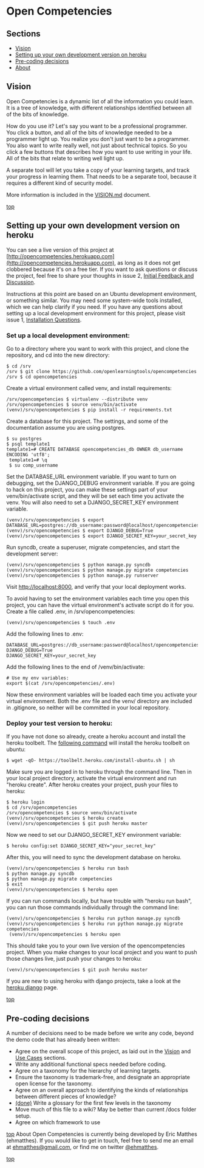 <a name="top"></a>Open Competencies
===

Sections
---
- [Vision](#vision)
- [Setting up your own development version on heroku](#dev_setup)
- [Pre-coding decisions](#pre_coding_decisions)
- [About](#about)

<a name="vision"></a>Vision
-------
Open Competencies is a dynamic list of all the information you could learn.  It is a tree of knowledge, with different relationships identified between all of the bits of knowledge.

How do you use it?  Let's say you want to be a professional programmer.  You click a button, and all of the bits of knowledge needed to be a programmer light up.  You realize you don't just want to be a programmer.  You  also want to write really well, not just about technical topics.  So you click a few buttons that describes how you want to use writing in your life.  All of the bits that relate to writing well light up.

A separate tool will let you take a copy of your learning targets, and track your progress in learning them.  That needs to be a separate tool, because it requires a different kind of security model.

More information is included in the [VISION.md](https://github.com/openlearningtools/opencompetencies/blob/master/docs/VISION.md) document.

[top](#top)

<a name="dev_setup"></a>Setting up your own development version on heroku
---
You can see a live version of this project at [http://opencompetencies.herokuapp.com](http://opencompetencies.herokuapp.com), as long as it does not get clobbered because it's on a free tier.  If you want to ask questions or discuss the project, feel free to share your thoughts in issue 2, [Initial Feedback and Discussion](https://github.com/openlearningtools/opencompetencies/issues/2).

Instructions at this point are based on an Ubuntu development environment, or something similar. You may need some system-wide tools installed, which we can help clarify if you need. If you have any questions about setting up a local development environment for this project, please visit issue 1, [Installation Questions](https://github.com/openlearningtools/opencompetencies/issues/1).

### Set up a local development environment:
Go to a directory where you want to work with this project, and clone the repository, and cd into the new directory:

    $ cd /srv
    /srv $ git clone https://github.com/openlearningtools/opencompetencies
    /srv $ cd opencompetencies

Create a virtual environment called venv, and install requirements:

    /srv/opencompetencies $ virtualenv --distribute venv
    /srv/opencompetencies $ source venv/bin/activate
    (venv)/srv/opencompetencies $ pip install -r requirements.txt

Create a database for this project.  The settings, and some of the documentation assume you are using postgres.

    $ su postgres
    $ psql template1
    template1=# CREATE DATABASE opencompetencies_db OWNER db_username ENCODING 'utf8';
	 template1=# \q
	 $ su comp_username

Set the DATABASE_URL environment variable.  If you want to turn on debugging, set the DJANGO_DEBUG environment variable.  If you are going to hack on this project, you can make these settings part of your venv/bin/activate script, and they will be set each time you activate the venv. You will also need to set a DJANGO_SECRET_KEY environment variable.

    (venv)/srv/opencompetencies $ export DATABASE_URL=postgres://db_username:password@localhost/opencompetencies_db
    (venv)/srv/opencompetencies $ export DJANGO_DEBUG=True
    (venv)/srv/opencompetencies $ export DJANGO_SECRET_KEY=your_secret_key

Run syncdb, create a superuser, migrate competencies, and start the development server:

    (venv)/srv/opencompetencies $ python manage.py syncdb
    (venv)/srv/opencompetencies $ python manage.py migrate competencies
    (venv)/srv/opencompetencies $ python manage.py runserver

Visit [http://localhost:8000](http://localhost:8000), and verify that your local deployment works.

To avoid having to set the environment variables each time you open this project, you can have the virtual environment's activate script do it for you.  Create a file called .env, in /srv/opencompetencies:

    (venv)/srv/opencompetencies $ touch .env

Add the following lines to .env:

    DATABASE_URL=postgres://db_username:password@localhost/opencompetencies_db
    DJANGO_DEBUG=True
    DJANGO_SECRET_KEY=your_secret_key

Add the following lines to the end of /venv/bin/activate:

    # Use my env variables:
    export $(cat /srv/opencompetencies/.env)

Now these environment variables will be loaded each time you activate your virtual environment.  Both the .env file and the venv/ directory are included in .gitignore, so neither will be committed in your local repository.

### Deploy your test version to heroku:
If you have not done so already, create a heroku account and install the heroku toolbelt. The [following command](https://toolbelt.heroku.com/) will install the heroku toolbelt on ubuntu:

    $ wget -qO- https://toolbelt.heroku.com/install-ubuntu.sh | sh

Make sure you are logged in to heroku through the command line.  Then in your local project directory, activate the virtual environment and run "heroku create". After heroku creates your project, push your files to heroku:

    $ heroku login
    $ cd /srv/opencompetencies
    /srv/opencompetencies $ source venv/bin/activate
    (venv)/srv/opencompetencies $ heroku create
    (venv)/srv/opencompetencies $ git push heroku master

Now we need to set our DJANGO_SECRET_KEY environment variable:

    $ heroku config:set DJANGO_SECRET_KEY="your_secret_key"

After this, you will need to sync the development database on heroku.

    (venv)/srv/opencompetencies $ heroku run bash
    $ python manage.py syncdb
    $ python manage.py migrate competencies
    $ exit
    (venv)/srv/opencompetencies $ heroku open

If you can run commands locally, but have trouble with "heroku run bash", you can run those commands individually through the command line:

    (venv)/srv/opencompetencies $ heroku run python manage.py syncdb
    (venv)/srv/opencompetencies $ heroku run python manage.py migrate competencies
	 (venv)/srv/opencompetencies $ heroku open

This should take you to your own live version of the opencompetencies project. When you make changes to your local project and you want to push those changes live, just push your changes to heroku:

    (venv)/srv/opencompetencies $ git push heroku master

If you are new to using heroku with django projects, take a look at the [heroku django](https://devcenter.heroku.com/articles/django) page.

[top](#top)

<a name="pre_coding_decisions"></a>Pre-coding decisions
---
A number of decisions need to be made before we write any code, beyond the demo code that has already been written:
- Agree on the overall scope of this project, as laid out in the [Vision](https://github.com/openlearningtools/opencompetencies/blob/master/docs/VISION.md) and [Use Cases](https://github.com/openlearningtools/opencompetencies/blob/master/docs/VISION.md#use_cases) sections.
- Write any additional functional specs needed before coding.
- Agree on a taxonomy for the hierarchy of learning targets.
- Ensure the taxonomy is trademark-free, and designate an appropriate open license for the taxonomy.
- Agree on an overall approach to identifying the kinds of relationships between different pieces of knowledge?
- [(done)](https://github.com/openlearningtools/opencompetencies/blob/master/docs/GLOSSARY.md) Write a glossary for the first few levels in the taxonomy
- Move much of this file to a wiki? May be better than current /docs folder setup.
- Agree on which framework to use

[top](#top)
<a name="about"></a>About
Open Competencies is currently being developed by Eric Matthes (ehmatthes). If you would like to get in touch, feel free to send me an email at ehmatthes@gmail.com, or find me on twitter <a href="http://twitter.com/ehmatthes">@ehmatthes</a>.

[top](#top)
